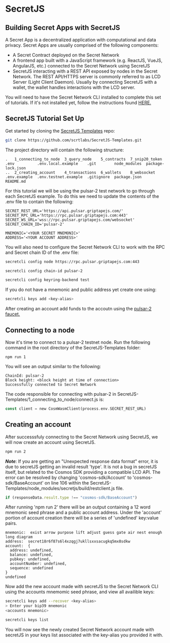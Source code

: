 # SecretJS

## Building Secret Apps with SecretJS

A Secret App is a decentralized application with computational and data privacy. Secret Apps are usually comprised of the following components:

- A Secret Contract deployed on the Secret Network
- A frontend app built with a JavaScript framework (e.g. ReactJS, VueJS, AngularJS, etc.) connected to the Secret Network using SecretJS
- SecretJS interacting with a REST API exposed by nodes in the Secret Network. The REST API/HTTPS server is commonly referred to as LCD Server (Light Client Daemon). Usually by connecting SecretJS with a wallet, the wallet handles interactions with the LCD server.

You will need to have the Secret Network CLI installed to complete this set of tutorials. If it's not installed yet, follow the instructions found [HERE.](https://build.scrt.network/light-client-mainnet.html)

## SecretJS Tutorial Set Up 


Get started by cloning the [SecretJS Templates](https://github.com/scrtlabs/SecretJS-Templates) repo: 

```sh 
git clone https://github.com/scrtlabs/SecretJS-Templates.git
```
The project directory will contain the following structure: 

```
.   1_connecting_to_node  3_query_node    5_contracts  7_snip20_token  .env          .env.local.example    .git        node_modules  package-lock.json
..  2_creating_account    4_transactions  6_wallets    8_websocket     .env.example  .env.testnet.example  .gitignore  package.json  README.md
```

For this tutorial we will be using the pulsar-2 test network to go through each SecretJS example. To do this we need to update the contents of the .env file to contain the following: 

```
SECRET_REST_URL='https://api.pulsar.griptapejs.com/'
SECRET_RPC_URL='https://rpc.pulsar.griptapejs.com:443'
SECRET_WS_URL='wss://rpc.pulsar.griptapejs.com/websocket'
SECRET_CHAIN_ID='pulsar-2'

MNEMONIC='<YOUR SECRET MNEMONIC>'
ADDRESS='<YOUR ACCOUNT ADDRESS>'
```
You will also need to configure the Secret Network CLI to work with the RPC and Secret chain ID of the .env file: 

```bash
secretcli config node https://rpc.pulsar.griptapejs.com:443

secretcli config chain-id pulsar-2

secretcli config keyring-backend test
```

If you do not have a mnemonic and public address yet create one using:  

```bash
secretcli keys add <key-alias>
```

After creating an account add funds to the accoutn using the [pulsar-2 faucet.](https://faucet.secrettestnet.io/)

## Connecting to a node 

Now it's time to connect to a pulsar-2 testnet node. Run the following command in the root directory of the SecretJS-Templates folder: 

```
npm run 1
```

You will see an output similar to the following: 

```
ChainId: pulsar-2
Block height: <block height at time of connection> 
Successfully connected to Secret Network
```

The code responsible for connecting with pulsar-2 in SecretJS-Templates/1_connecting_to_node/connect.js is: 

```rust 
const client = new CosmWasmClient(process.env.SECRET_REST_URL)
```

## Creating an account 

After successsfuly connecting to the Secret Network using SecretJS, we will now create an account using SecretJS. 

```bash 
npm run 2
```

***Note***: If you are getting an "Unexpected response data format" error, it is due to secretJS getting an invalid result 'type'. It is not a bug in secretJS itself, but related to the Cosmos SDK providing a compatible LCD API. The error can be resolved by changing 'cosmos-sdk/Account' to 'cosmos-sdk/BaseAccount' on line 106 within the SecretJS-Templates/node_modules/secretjs/build/restclient.js file. 

```javascript
if (responseData.result.type !== "cosmos-sdk/BaseAccount")
```

After running 'npm run 2' there will be an output containing a 12 word mnemonic seed phrase and a public account address. Under the 'account' portion of account creation there will be a series of 'undefined' key:value pairs. 

```
mnemonic:  exist arrow purpose lift adjust guess gate air nest enough long diagram
address:  secret18r6f87s6l4xzqgj7ukllsxxsacugkq5mx8sdkw
account:  {
  address: undefined,
  balance: undefined,
  pubkey: undefined,
  accountNumber: undefined,
  sequence: undefined
}
undefined
```
Now add the new account made with secretJS to the Secret Network CLI using the accounts mnemomic seed phrase, and view all availible keys: 

```bash 
secretcli keys add --recover <key-alias>
> Enter your bip39 mnemonic 
<accounts mnemonic> 

secretcli keys list
```
You will now see the newly created Secret Network account made with secretJS in your keys list associated with the key-alias you provided it with. 


